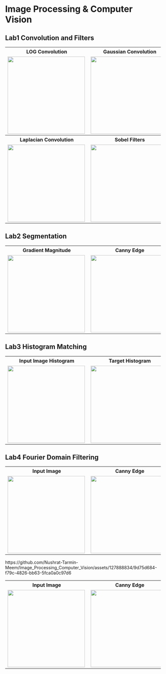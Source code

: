 # Image Processing & Computer Vision

## Lab1 Convolution and Filters
<table>
  <tr><th>LOG Convolution</th><th>Gaussian Convolution</th></tr>
  <tr><td><img align="left" alt="" height="250" src="https://github.com/Nushrat-Tarmin-Meem/Image_Processing_Computer_Vision/assets/127888834/46ae1205-9d1c-42ab-9d4b-dfeacebeae89"></td>
  <td><img align="left" alt="" height="250" src="https://github.com/Nushrat-Tarmin-Meem/Image_Processing_Computer_Vision/assets/127888834/a6b4c003-dc08-498e-8ae8-6a7c96ec9c3a"></td></tr>
  <tr><th>Laplacian Convolution</th><th>Sobel Filters</th></tr>
  <tr><td><img align="left" alt="" height="250" src="https://github.com/Nushrat-Tarmin-Meem/Image_Processing_Computer_Vision/assets/127888834/bb154188-0913-4418-908a-ca94f7f90578"></td>
  <td><img align="left" alt="" height="250" src="https://github.com/Nushrat-Tarmin-Meem/Image_Processing_Computer_Vision/assets/127888834/6893ec93-4ca8-4e4d-8c36-fe8fb3b095e0"></td></tr>
</table>

## Lab2 Segmentation
<table>
  <tr><th>Gradient Magnitude</th><th>Canny Edge</th><th>Normal Thresholding</th></tr>
  <tr><td><img align="left" alt="" height="250" src="https://github.com/Nushrat-Tarmin-Meem/Image_Processing_Computer_Vision/assets/127888834/2b6b88ec-0a70-4a51-a939-7f6735db7c8e"></td>
  <td><img align="left" alt="" height="250" src="https://github.com/Nushrat-Tarmin-Meem/Image_Processing_Computer_Vision/assets/127888834/220941ab-3a47-49fb-b131-c1e0b14009b5"></td>
   <td><img align="left" alt="" height="250" src="https://github.com/Nushrat-Tarmin-Meem/Image_Processing_Computer_Vision/assets/127888834/dc165722-7b31-48fb-8f3d-f3bd109bd1a9"></td></tr>
  </table>

## Lab3 Histogram Matching
<table>
  <tr><th>Input Image Histogram</th><th>Target Histogram</th><th>Output Image Histogram</th></tr>
  <tr><td><img align="left" alt="" height="250" src="https://github.com/Nushrat-Tarmin-Meem/Image_Processing_Computer_Vision/assets/127888834/17e1cf7a-32ce-4048-b292-b3a14ce54258"></td>
  <td><img align="left" alt="" height="250" src="https://github.com/Nushrat-Tarmin-Meem/Image_Processing_Computer_Vision/assets/127888834/6282e8ef-506d-4271-8c6e-94d1cce01205"></td>
   <td><img align="left" alt="" height="250" src="https://github.com/Nushrat-Tarmin-Meem/Image_Processing_Computer_Vision/assets/127888834/4a102e6c-ea50-4247-a712-63fe038d6237"></td></tr>
  </table>
  
  ## Lab4 Fourier Domain Filtering
  <table>
  <tr><th>Input Image</th><th>Canny Edge</th><th>Single Contour</th></th></tr>
  <tr><td><img align="left" alt="" height="250" src="https://github.com/Nushrat-Tarmin-Meem/Image_Processing_Computer_Vision/assets/127888834/accb5561-2092-4dd7-a9ac-092b4074a570"></td>
  <td><img align="left" alt="" height="250" src="https://github.com/Nushrat-Tarmin-Meem/Image_Processing_Computer_Vision/assets/127888834/2234eb52-13f9-47e2-a11f-1e656c64ace3"></td>
   <td><img align="left" alt="" height="250" src="https://github.com/Nushrat-Tarmin-Meem/Image_Processing_Computer_Vision/assets/127888834/3f6ac9ee-a527-47a2-9269-e8544a0014f2"></td></tr>
  </table>
https://github.com/Nushrat-Tarmin-Meem/Image_Processing_Computer_Vision/assets/127888834/9d75d684-f79c-4826-bb63-5fca0a0c97d6
  <table>
  <tr><th>Input Image</th><th>Canny Edge</th><th>Multiple Contours</th></th></tr>
  <tr><td><img align="left" alt="" height="250" src="https://github.com/Nushrat-Tarmin-Meem/Image_Processing_Computer_Vision/assets/127888834/50fc87ba-8ffc-467e-ade3-ff90309f2c16"></td>
  <td><img align="left" alt="" height="250" src="https://github.com/Nushrat-Tarmin-Meem/Image_Processing_Computer_Vision/assets/127888834/33e3b4b9-8001-4967-b1c6-56f1e862a0d4"></td>
   <td><img align="left" alt="" height="250" src="https://github.com/Nushrat-Tarmin-Meem/Image_Processing_Computer_Vision/assets/127888834/273d72c3-c999-464f-934f-835612f1c1a0"></td></tr>
  </table>


